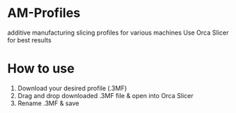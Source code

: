 # AM-Profiles
additive manufacturing slicing profiles for various machines
Use Orca Slicer for best results

# How to use
1) Download your desired profile (.3MF)
2) Drag and drop downloaded .3MF file & open into Orca Slicer
3) Rename .3MF & save
